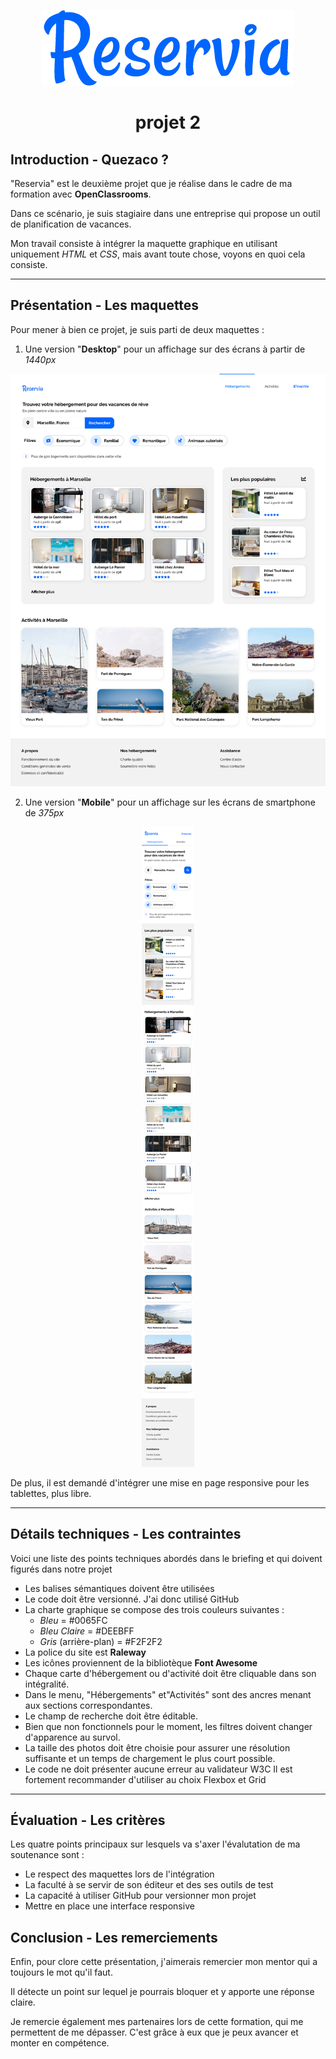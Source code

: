<p align="center"><img src="./images/Readme/Reservia_logo.png" alt="Reservia"></p> 

<h1 align="center">projet 2</h1>
 

## Introduction - Quezaco ?

"Reservia" est le deuxième projet que je réalise dans le cadre de ma formation avec  **OpenClassrooms**.

Dans ce scénario, je suis stagiaire dans une entreprise qui propose un outil de planification de vacances.

Mon travail consiste à intégrer la maquette graphique en utilisant uniquement *HTML* et *CSS*, mais avant toute chose, voyons en quoi cela consiste.

***************
## Présentation - Les maquettes
Pour mener à bien ce projet, je suis parti de deux maquettes :
1. Une version "**Desktop**" pour un affichage sur des écrans à partir de *1440px*


<p align="center"><img src="./images/Readme/MockUp_Desktop.png" alt="Mock Up version Desktop"></p>

2. Une version "**Mobile**" pour un affichage sur les écrans de smartphone de *375px*

<p align="center"><img src="./images/Readme/MockUp_Mobile.png" alt="Mock Up version Mobile"></p>

De plus, il est demandé d'intégrer une mise en page responsive pour les tablettes, plus libre.

**************************

## Détails techniques - Les contraintes
 Voici une liste des points techniques abordés dans le briefing et qui doivent figurés dans notre projet
 * Les balises sémantiques doivent être utilisées
 * Le code doit être versionné. J'ai donc utilisé GitHub
 * La charte graphique se compose des trois couleurs suivantes :
    * *Bleu* = #0065FC
    * *Bleu Claire* = #DEEBFF
    * *Gris* (arrière-plan) = #F2F2F2
* La police du site est **Raleway**
* Les icônes proviennent de la bibliotèque **Font Awesome**
* Chaque carte d'hébergement ou d'activité doit être cliquable dans son intégralité.
* Dans le menu, "Hébergements" et"Activités" sont des ancres menant aux sections correspondantes.
* Le champ de recherche doit être éditable.
* Bien que non fonctionnels pour le moment, les filtres doivent changer d'apparence au survol.
* La taille des photos doit être choisie pour assurer une résolution suffisante et un temps de chargement le plus court possible.
* Le code ne doit présenter aucune erreur au validateur W3C
Il est fortement recommander d'utiliser au choix Flexbox et Grid

************************

## Évaluation - Les critères
Les quatre points principaux sur lesquels va s'axer l'évalutation de ma soutenance sont :
* Le respect des maquettes lors de l'intégration
* La faculté à se servir de son éditeur et des ses outils de test
* La capacité à utiliser GitHub pour versionner mon projet
* Mettre en place une interface responsive

## Conclusion - Les remerciements
Enfin, pour clore cette présentation, j'aimerais remercier mon mentor qui a toujours le mot qu'il faut. 

Il détecte un point sur lequel je pourrais bloquer et y apporte une réponse claire.

Je remercie également mes partenaires lors de cette formation, qui me permettent de me dépasser. C'est grâce à eux que je peux avancer et monter en compétence.
